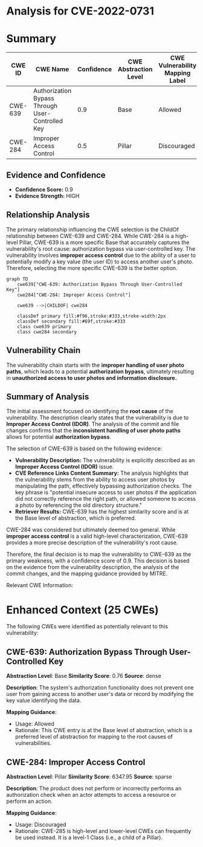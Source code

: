 # Analysis for CVE-2022-0731

# Summary
| CWE ID  | CWE Name   | Confidence | CWE Abstraction Level | CWE Vulnerability Mapping Label | CWE-Vulnerability Mapping Notes |
| ------- | ---------- | ---------- | --------------------- | ------------------------------- | ------------------------------- |
| CWE-639 | Authorization Bypass Through User-Controlled Key | 0.9 | Base  | Allowed    | Primary CWE |
| CWE-284 | Improper Access Control  | 0.5 | Pillar | Discouraged | Secondary Candidate |

## Evidence and Confidence

*   **Confidence Score:** 0.9
*   **Evidence Strength:** HIGH

## Relationship Analysis
The primary relationship influencing the CWE selection is the ChildOf relationship between CWE-639 and CWE-284. While CWE-284 is a high-level Pillar, CWE-639 is a more specific Base that accurately captures the vulnerability's root cause: authorization bypass via user-controlled key. The vulnerability involves **improper access control** due to the ability of a user to potentially modify a key value (the user ID) to access another user's photo. Therefore, selecting the more specific CWE-639 is the better option.

```mermaid
graph TD
    cwe639["CWE-639: Authorization Bypass Through User-Controlled Key"]
    cwe284["CWE-284: Improper Access Control"]

    cwe639 -->|CHILDOF| cwe284

    classDef primary fill:#f96,stroke:#333,stroke-width:2px
    classDef secondary fill:#69f,stroke:#333
    class cwe639 primary
    class cwe284 secondary
```

## Vulnerability Chain
The vulnerability chain starts with the **improper handling of user photo paths**, which leads to a potential **authorization bypass**, ultimately resulting in **unauthorized access to user photos and information disclosure.**

## Summary of Analysis
The initial assessment focused on identifying the **root cause** of the vulnerability. The description clearly states that the vulnerability is due to **Improper Access Control (IDOR)**. The analysis of the commit and file changes confirms that the **inconsistent handling of user photo paths** allows for potential **authorization bypass**.

The selection of CWE-639 is based on the following evidence:

*   **Vulnerability Description:** The vulnerability is explicitly described as an **Improper Access Control (IDOR)** issue.
*   **CVE Reference Links Content Summary:** The analysis highlights that the vulnerability stems from the ability to access user photos by manipulating the path, effectively bypassing authorization checks.  The key phrase is "potential insecure access to user photos if the application did not correctly reference the right path, or allowed someone to access a photo by referencing the old directory structure."
*   **Retriever Results:** CWE-639 has the highest similarity score and is at the Base level of abstraction, which is preferred.

CWE-284 was considered but ultimately deemed too general. While **improper access control** is a valid high-level characterization, CWE-639 provides a more precise description of the vulnerability's root cause.

Therefore, the final decision is to map the vulnerability to CWE-639 as the primary weakness, with a confidence score of 0.9. This decision is based on the evidence from the vulnerability description, the analysis of the commit changes, and the mapping guidance provided by MITRE.

Relevant CWE Information:

# Enhanced Context (25 CWEs)
The following CWEs were identified as potentially relevant to this vulnerability:

## CWE-639: Authorization Bypass Through User-Controlled Key
**Abstraction Level**: Base
**Similarity Score**: 0.76
**Source**: dense

**Description**:
The system's authorization functionality does not prevent one user from gaining access to another user's data or record by modifying the key value identifying the data.

**Mapping Guidance**:
- Usage: Allowed
- Rationale: This CWE entry is at the Base level of abstraction, which is a preferred level of abstraction for mapping to the root causes of vulnerabilities.

## CWE-284: Improper Access Control
**Abstraction Level**: Pillar
**Similarity Score**: 6347.95
**Source**: sparse

**Description**:
The product does not perform or incorrectly performs an authorization check when an actor attempts to access a resource or perform an action.

**Mapping Guidance**:
- Usage: Discouraged
- Rationale: CWE-285 is high-level and lower-level CWEs can frequently be used instead. It is a level-1 Class (i.e., a child of a Pillar).
#